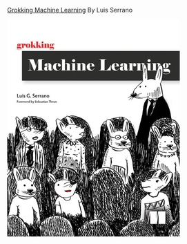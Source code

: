 [Grokking Machine Learning](https://learning.oreilly.com/library/view/grokking-machine-learning/9781617295911/) By Luis Serrano

![book-cover.jpeg](book-cover.jpeg)